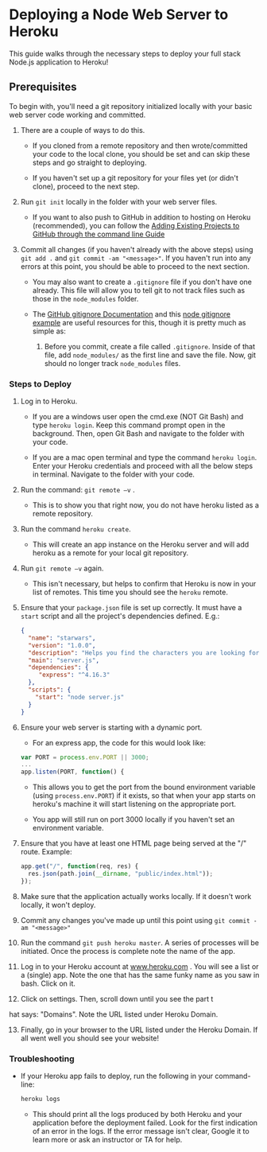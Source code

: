 # Deploying a Node Web Server to Heroku

This guide walks through the necessary steps to deploy your full stack Node.js application to Heroku!

## Prerequisites

To begin with, you'll need a git repository initialized locally with your basic web server code working and committed.

1. There are a couple of ways to do this.

   * If you cloned from a remote repository and then wrote/committed your code to the local clone, you should be set and can skip these steps and go straight to deploying.

   * If you haven't set up a git repository for your files yet (or didn't clone), proceed to the next step.

2. Run `git init` locally in the folder with your web server files.

   * If you want to also push to GitHub in addition to hosting on Heroku (recommended), you can follow the [Adding Existing Projects to GitHub through the command line Guide](https://help.github.com/articles/adding-an-existing-project-to-github-using-the-command-line/)

3. Commit all changes (if you haven't already with the above steps) using `git add .` and `git commit -am "<message>"`. If you haven't run into any errors at this point, you should be able to proceed to the next section.

   * You may also want to create a `.gitignore` file if you don't have one already. This file will allow you to tell git to not track files such as those in the `node_modules` folder.

   * The [GitHub gitignore Documentation](https://help.github.com/articles/ignoring-files/) and this [node gitignore example](https://github.com/github/gitignore/blob/master/Node.gitignore) are useful resources for this, though it is pretty much as simple as:

     1. Before you commit, create a file called `.gitignore`. Inside of that file, add `node_modules/` as the first line and save the file. Now, git should no longer track `node_modules` files.

### Steps to Deploy

1. Log in to Heroku.
   * If you are a windows user open the cmd.exe (NOT Git Bash) and type `heroku login`. Keep this command prompt open in the background. Then, open Git Bash and navigate to the folder with your code.

   * If you are a mac open terminal and type the command `heroku login`. Enter your Heroku credentials and proceed with all the below steps in terminal. Navigate to the folder with your code.

2. Run the command: `git remote –v` .
   * This is to show you that right now, you do not have heroku listed as a remote repository.

3. Run the command `heroku create`.
   * This will create an app instance on the Heroku server and will add heroku as a remote for your local git repository.

4. Run `git remote –v` again.
   * This isn't necessary, but helps to confirm that Heroku is now in your list of remotes. This time you should see the `heroku` remote.

5. Ensure that your `package.json` file is set up correctly. It must have a `start` script and all the project's dependencies defined. E.g.:

   ```json
   {
     "name": "starwars",
     "version": "1.0.0",
     "description": "Helps you find the characters you are looking for",
     "main": "server.js",
     "dependencies": {
        "express": "^4.16.3"
     },
     "scripts": {
       "start": "node server.js"
     }
   }
   ```

6. Ensure your web server is starting with a dynamic port.
   
   * For an express app, the code for this would look like:

   ```js
   var PORT = process.env.PORT || 3000;
   ...
   app.listen(PORT, function() {
   ```

   * This allows you to get the port from the bound environment variable (using `process.env.PORT`) if it exists, so that when your app starts on heroku's machine it will start listening on the appropriate port.

   * You app will still run on port 3000 locally if you haven't set an environment variable.

7. Ensure that you have at least one HTML page being served at the "/" route. Example:

    ```js
    app.get("/", function(req, res) {
      res.json(path.join(__dirname, "public/index.html"));
    });
    ```

8. Make sure that the application actually works locally. If it doesn't work locally, it won't deploy.

9. Commit any changes you've made up until this point using `git commit -am "<message>"`

10. Run the command `git push heroku master`. A series of processes will be initiated. Once the process is complete note the name of the app.

11. Log in to your Heroku account at www.heroku.com . You will see a list or a (single) app. Note the one that has the same funky name as you saw in bash. Click on it.

12. Click on settings. Then, scroll down until you see the part t

hat says: "Domains". Note the URL listed under Heroku Domain.

13. Finally, go in your browser to the URL listed under the Heroku Domain. If all went well you should see your website!

### Troubleshooting

* If your Heroku app fails to deploy, run the following in your command-line:

  ```bash
  heroku logs
  ```

  * This should print all the logs produced by both Heroku and your application before the deployment failed. Look for the first indication of an error in the logs. If the error message isn't clear, Google it to learn more or ask an instructor or TA for help.
